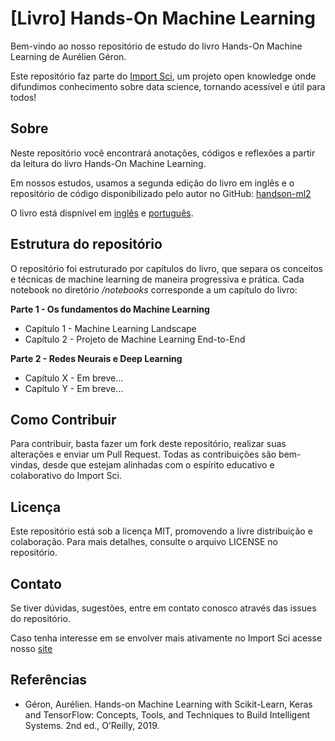 # [Livro] Hands-On Machine Learning

Bem-vindo ao nosso repositório de estudo do livro Hands-On Machine Learning de Aurélien Géron.

Este repositório faz parte do [Import Sci](https://github.com/importsci), um projeto open knowledge onde difundimos conhecimento sobre data science, tornando acessível e útil para todos!

## Sobre

Neste repositório você encontrará anotações, códigos e reflexões a partir da leitura do livro Hands-On Machine Learning.

Em nossos estudos, usamos a segunda edição do livro em inglês e o repositório de código disponibilizado pelo autor no GitHub: [handson-ml2](https://github.com/ageron/handson-ml2)

O livro está dispnível em [inglês](https://www.amazon.com/Hands-Machine-Learning-Scikit-Learn-TensorFlow/dp/1492032646) e [português](https://www.amazon.com.br/M%C3%A3os-obra-aprendizado-Scikit-Learn-inteligentes/dp/8550815489/).

## Estrutura do repositório

O repositório foi estruturado por capítulos do livro, que separa os conceitos e técnicas de machine learning de maneira progressiva e prática. Cada notebook no diretório */notebooks* corresponde a um capítulo do livro:

**Parte 1 - Os fundamentos do Machine Learning**
- Capítulo 1 - Machine Learning Landscape
- Capítulo 2 - Projeto de Machine Learning End-to-End

**Parte 2 - Redes Neurais e Deep Learning**
- Capítulo X - Em breve...
- Capítulo Y - Em breve...

## Como Contribuir
Para contribuir, basta fazer um fork deste repositório, realizar suas alterações e enviar um Pull Request. Todas as contribuições são bem-vindas, desde que estejam alinhadas com o espírito educativo e colaborativo do Import Sci.

## Licença
Este repositório está sob a licença MIT, promovendo a livre distribuição e colaboração. Para mais detalhes, consulte o arquivo LICENSE no repositório.

## Contato
Se tiver dúvidas, sugestões, entre em contato conosco através das issues do repositório.

Caso tenha interesse em se envolver mais ativamente no Import Sci acesse nosso [site](importsci.com)

## Referências

- Géron, Aurélien. Hands-on Machine Learning with Scikit-Learn, Keras and TensorFlow: Concepts, Tools, and Techniques to Build Intelligent Systems. 2nd ed., O’Reilly, 2019.
